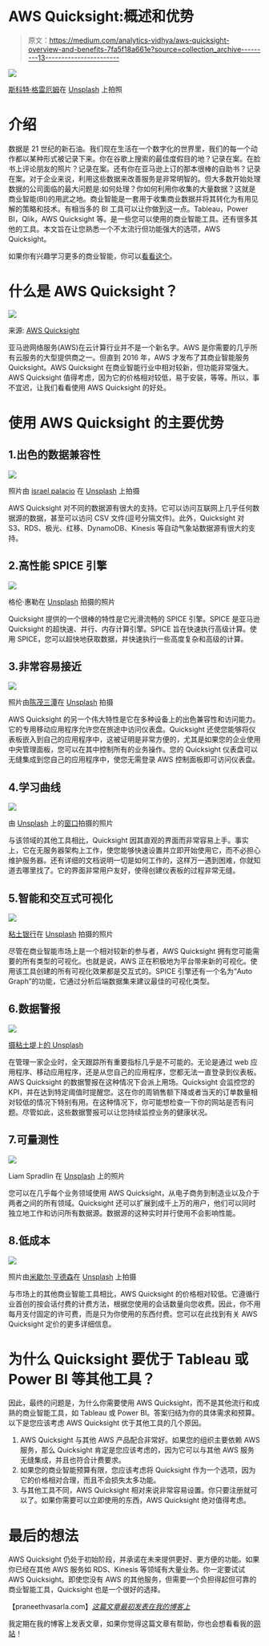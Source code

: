 # AWS Quicksight:概述和优势

> 原文：<https://medium.com/analytics-vidhya/aws-quicksight-overview-and-benefits-7fa5f18a661e?source=collection_archive---------13----------------------->

![](img/5ff079258438f22db5cc089bc78fe5f6.png)

[斯科特·格雷厄姆](https://unsplash.com/@homajob?utm_source=medium&utm_medium=referral)在 [Unsplash](https://unsplash.com?utm_source=medium&utm_medium=referral) 上拍照

# 介绍

数据是 21 世纪的新石油。我们现在生活在一个数字化的世界里，我们的每一个动作都以某种形式被记录下来。你在谷歌上搜索的最佳度假目的地？记录在案。在脸书上评论朋友的照片？记录在案。还有你在亚马逊上订的那本很棒的自助书？记录在案。对于企业来说，利用这些数据来改善服务是非常明智的。但大多数开始处理数据的公司面临的最大问题是:如何处理？你如何利用你收集的大量数据？这就是商业智能(BI)的用武之地。商业智能是一套用于收集商业数据并将其转化为有用见解的策略和技术。有相当多的 BI 工具可以让你做到这一点。Tableau，Power BI，Qlik，AWS Quicksight 等。是一些您可以使用的商业智能工具。还有很多其他的工具。本文旨在让您熟悉一个不太流行但功能强大的选项，AWS Quicksight。

如果你有兴趣学习更多的商业智能，你可以[看看这个](https://praneethvasarla.com/7-reasons-why-business-intelligence-bi-is-crucial/)。

# 什么是 AWS Quicksight？

![](img/2a35aec92a8c937fb1812be462ab6207.png)

来源: [AWS Quicksight](https://aws.amazon.com/quicksight/)

亚马逊网络服务(AWS)在云计算行业并不是一个新名字。AWS 是你需要的几乎所有云服务的大型提供商之一。但直到 2016 年，AWS 才发布了其商业智能服务 Quicksight。AWS Quicksight 在商业智能行业中相对较新，但功能非常强大。AWS Quicksight 值得考虑，因为它的价格相对较低，易于安装，等等。所以，事不宜迟，让我们看看使用 AWS Quicksight 的好处。

# 使用 AWS Quicksight 的主要优势

## 1.出色的数据兼容性

![](img/24af523f3b50dabc46927e3b44f79a4b.png)

照片由 [israel palacio](https://unsplash.com/@othentikisra?utm_source=medium&utm_medium=referral) 在 [Unsplash](https://unsplash.com?utm_source=medium&utm_medium=referral) 上拍摄

AWS Quicksight 对不同的数据源有很大的支持。它可以访问互联网上几乎任何数据源的数据，甚至可以访问 CSV 文件(逗号分隔文件)。此外，Quicksight 对 S3、RDS、极光、红移、DynamoDB、Kinesis 等自动气象站数据源有很大的支持。

## 2.高性能 SPICE 引擎

![](img/77e4b0fea5070d069b324aa04ab8a447.png)

格伦·惠勒在 [Unsplash](https://unsplash.com?utm_source=medium&utm_medium=referral) 拍摄的照片

Quicksight 提供的一个很棒的特性是它光滑流畅的 SPICE 引擎。SPICE 是亚马逊 Quicksight 的超快速、并行、内存计算引擎。SPICE 旨在快速执行高级计算。使用 SPICE，您可以超快地获取数据，并快速执行一些高度复杂和高级的计算。

## 3.非常容易接近

![](img/4915a9bf1cc31fdbfdc737d66af4666e.png)

照片由[陈茂三潭](https://unsplash.com/@tranmautritam?utm_source=medium&utm_medium=referral)在 [Unsplash](https://unsplash.com?utm_source=medium&utm_medium=referral) 拍摄

AWS Quicksight 的另一个伟大特性是它在多种设备上的出色兼容性和访问能力。它的专用移动应用程序允许您在旅途中访问仪表盘。Quicksight 还使您能够将仪表板嵌入到自己的应用程序中，这被证明是非常方便的，尤其是如果您的企业使用中央管理面板，您可以在其中控制所有的业务操作。您的 Quicksight 仪表盘可以无缝集成到您自己的应用程序中，使您无需登录 AWS 控制面板即可访问仪表盘。

## 4.学习曲线

![](img/0bc506134723ae42da1a7b300982b4a4.png)

由 [Unsplash](https://unsplash.com?utm_source=medium&utm_medium=referral) 上的[窗口](https://unsplash.com/@windows?utm_source=medium&utm_medium=referral)拍摄的照片

与该领域的其他工具相比，Quicksight 因其直观的界面而非常容易上手。事实上，它在无服务器架构上工作，使您能够快速设置并立即开始使用它，而不必担心维护服务器。还有详细的文档说明一切是如何工作的，这样万一遇到困难，你就知道去哪里找了。它的界面非常用户友好，使得创建仪表板的过程非常无缝。

## 5.智能和交互式可视化

![](img/547ba56bb8e49d333cae1b2e4ff9687e.png)

[粘土银行](https://unsplash.com/@claybanks?utm_source=medium&utm_medium=referral)在 [Unsplash](https://unsplash.com?utm_source=medium&utm_medium=referral) 拍摄的照片

尽管在商业智能市场上是一个相对较新的参与者，AWS Quicksight 拥有您可能需要的所有类型的可视化。也就是说，AWS 正在积极地为平台带来新的可视化。使用该工具创建的所有可视化效果都是交互式的。SPICE 引擎还有一个名为“Auto Graph”的功能，它通过分析后端数据集来建议最佳的可视化类型。

## 6.数据警报

![](img/35ef422d5838624fdbe94e3c14300414.png)

[摄粘土堤](https://unsplash.com/@claybanks?utm_source=medium&utm_medium=referral)上[的 Unsplash](https://unsplash.com?utm_source=medium&utm_medium=referral)

在管理一家企业时，全天跟踪所有重要指标几乎是不可能的。无论是通过 web 应用程序、移动应用程序，还是从您自己的应用程序，您都无法一直登录到仪表板。AWS Quicksight 的数据警报在这种情况下会派上用场。Quicksight 会监控您的 KPI，并在达到特定阈值时提醒您。这在你的周销售额下降或者当天的订单数量相对较低的情况下特别有用。在这种情况下，你可能想检查一下你的网站是否有问题。尽管如此，这些数据警报可以让您持续监控业务的健康状况。

## 7.可量测性

![](img/1435a7e82cbfd20a5901c1b14b148ed4.png)

Liam Spradlin 在 [Unsplash](https://unsplash.com?utm_source=medium&utm_medium=referral) 上的照片

您可以在几乎每个业务领域使用 AWS Quicksight，从电子商务到制造业以及介于两者之间的所有领域。Quicksight 还可以扩展到成千上万的用户，他们可以同时独立地工作和访问所有数据源。数据源的这种实时并行使用不会影响性能。

## 8.低成本

![](img/48081bce615ee319a77698924f90f03c.png)

照片由[米歇尔·亨德森](https://unsplash.com/@micheile?utm_source=medium&utm_medium=referral)在 [Unsplash](https://unsplash.com?utm_source=medium&utm_medium=referral) 上拍摄

与市场上的其他商业智能工具相比，AWS Quicksight 的价格相对较低。它遵循行业首创的按会话付费的计费方法，根据您使用的会话数量向您收费。因此，你不用每月支付固定的许可费，而是只为你使用的东西付费。您可以在此找到有关 AWS Quicksight 定价的更多详细信息。

# 为什么 Quicksight 要优于 Tableau 或 Power BI 等其他工具？

因此，最终的问题是，为什么你需要使用 AWS Quicksight，而不是其他流行和成熟的商业智能工具，如 Tableau 或 Power BI。答案归结为你的具体需求和预算。以下是您应该考虑 AWS Quicksight 优于其他工具的几个原因。

1.  AWS Quicksight 与其他 AWS 产品配合非常好。如果您的组织主要依赖 AWS 服务，那么 Quicksight 肯定是您应该考虑的，因为它可以与其他 AWS 服务无缝集成，并且也符合计费要求。
2.  如果您的商业智能预算有限，您应该考虑将 Quicksight 作为一个选项，因为它的价格相对合理，而且不会损失太多功能。
3.  与其他工具不同，AWS Quicksight 相对来说非常容易设置。你只要注册就可以了。如果你需要可以立即使用的东西，AWS Quicksight 绝对值得考虑。

# 最后的想法

AWS Quicksight 仍处于初始阶段，并承诺在未来提供更好、更方便的功能。如果你已经在其他 AWS 服务如 RDS、Kinesis 等领域有大量业务。你一定要试试 AWS Quicksight。即使您没有 AWS 的其他服务，但需要一个负担得起但可靠的商业智能工具，Quicksight 也是一个很好的选择。

【praneethvasarla.com】[*这篇文章最初发表在我的博客上*](https://praneethvasarla.com/aws-quicksight-overview-and-benefits/)

我定期在我的博客上发表文章，如果你觉得这篇文章有帮助，你也会想看看我的[网站](https://praneethvasarla.com/)！